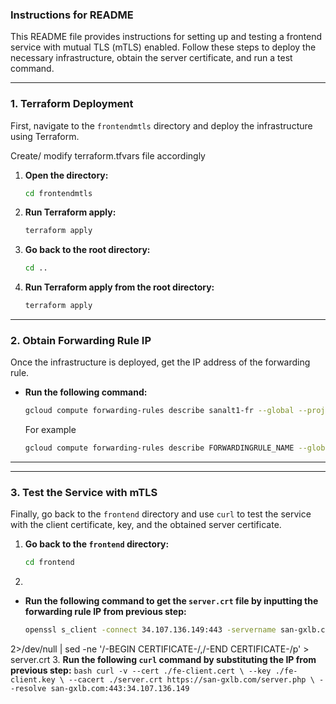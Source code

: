 ### Instructions for README

This README file provides instructions for setting up and testing a frontend service with mutual TLS (mTLS) enabled. Follow these steps to deploy the necessary infrastructure, obtain the server certificate, and run a test command.

-----

### 1\. Terraform Deployment

First, navigate to the `frontendmtls` directory and deploy the infrastructure using Terraform.

Create/ modify terraform.tfvars file accordingly

1.  **Open the directory:**
    ```bash
    cd frontendmtls
    ```
2.  **Run Terraform apply:**
    ```bash
    terraform apply
    ```
3.  **Go back to the root directory:**
    ```bash
    cd ..
    ```
4.  **Run Terraform apply from the root directory:**
    ```bash
    terraform apply
    ```

-----

### 2\. Obtain Forwarding Rule IP

Once the infrastructure is deployed, get the IP address of the forwarding rule.

  * **Run the following command:**
    ```bash
    gcloud compute forwarding-rules describe sanalt1-fr --global --project=santest-1
    ```
    For example
    ```bash
    gcloud compute forwarding-rules describe FORWARDINGRULE_NAME --global --project=PROJECT_ID
    ```
-----

-----

### 3\. Test the Service with mTLS

Finally, go back to the `frontend` directory and use `curl` to test the service with the client certificate, key, and the obtained server certificate.

1.  **Go back to the `frontend` directory:**
    ```bash
    cd frontend
    ```
2. 
 * **Run the following command to get the `server.crt` file by inputting the forwarding rule IP from previous step:**
    ```bash
    openssl s_client -connect 34.107.136.149:443 -servername san-gxlb.com -showcerts </dev/null \
  2>/dev/null | sed -ne '/-BEGIN CERTIFICATE-/,/-END CERTIFICATE-/p' > server.crt
3.  **Run the following `curl` command by substituting the IP from previous step:**
    ```bash
    curl -v --cert ./fe-client.cert \
        --key ./fe-client.key \
        --cacert ./server.crt https://san-gxlb.com/server.php \
        --resolve san-gxlb.com:443:34.107.136.149
    ```